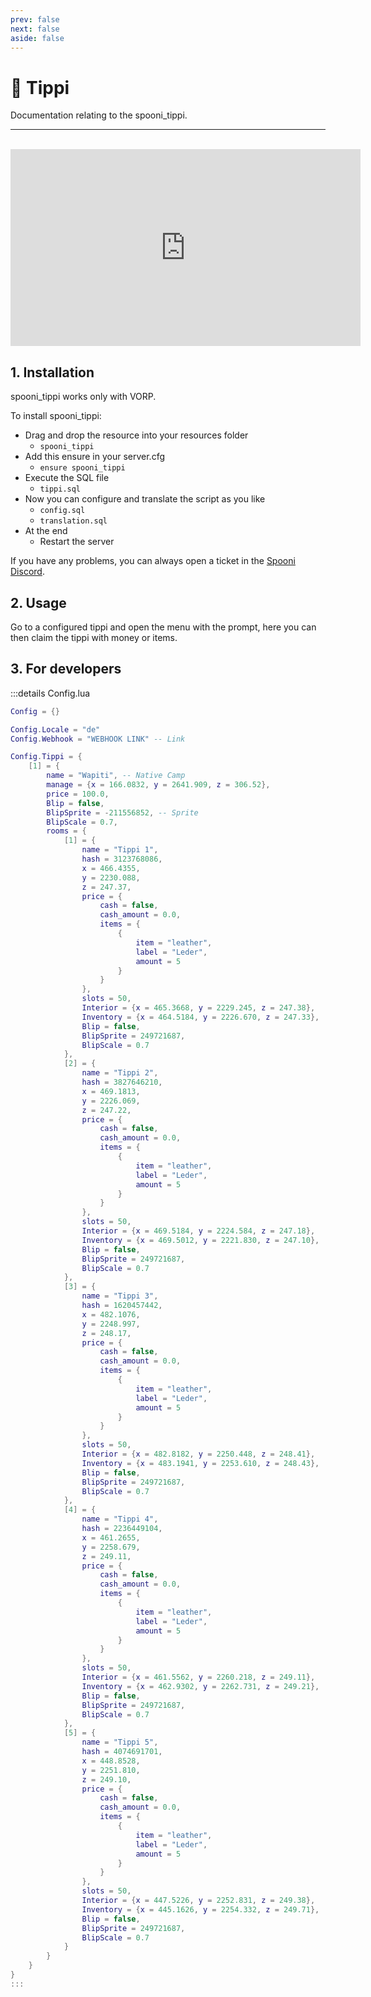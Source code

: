 ```yaml
---
prev: false
next: false
aside: false
---
```


# 🏹 Tippi
Documentation relating to the spooni_tippi.

___
<br>
<iframe width="560" height="315" src="https://www.youtube.com/embed/link" frameborder="0" allow="accelerometer; autoplay; clipboard-write; encrypted-media; gyroscope; picture-in-picture; web-share" allowfullscreen></iframe>

## 1. Installation
spooni_tippi works only with VORP. 

To install spooni_tippi:
- Drag and drop the resource into your resources folder
  - `spooni_tippi`
- Add this ensure in your server.cfg
  - `ensure spooni_tippi`
- Execute the SQL file
  - `tippi.sql`
- Now you can configure and translate the script as you like
  - `config.sql`
  - `translation.sql`
- At the end
  - Restart the server

If you have any problems, you can always open a ticket in the [Spooni Discord](https://discord.gg/spooni).

## 2. Usage
Go to a configured tippi and open the menu with the prompt, here you can then claim the tippi with money or items.

## 3. For developers

:::details Config.lua
```lua
Config = {}

Config.Locale = "de"
Config.Webhook = "WEBHOOK LINK" -- Link

Config.Tippi = {
    [1] = {
        name = "Wapiti", -- Native Camp
        manage = {x = 166.0832, y = 2641.909, z = 306.52},
        price = 100.0,
        Blip = false,
        BlipSprite = -211556852, -- Sprite
        BlipScale = 0.7,
        rooms = {
            [1] = {
                name = "Tippi 1",
                hash = 3123768086,
                x = 466.4355,
                y = 2230.088,
                z = 247.37,
                price = {
                    cash = false,
                    cash_amount = 0.0,
                    items = {
                        {
                            item = "leather",
                            label = "Leder",
                            amount = 5
                        }
                    }
                },
                slots = 50,
                Interior = {x = 465.3668, y = 2229.245, z = 247.38},
                Inventory = {x = 464.5184, y = 2226.670, z = 247.33},
                Blip = false,
                BlipSprite = 249721687,
                BlipScale = 0.7
            },
            [2] = {
                name = "Tippi 2",
                hash = 3827646210,
                x = 469.1813,
                y = 2226.069,
                z = 247.22,
                price = {
                    cash = false,
                    cash_amount = 0.0,
                    items = {
                        {
                            item = "leather",
                            label = "Leder",
                            amount = 5
                        }
                    }
                },
                slots = 50,
                Interior = {x = 469.5184, y = 2224.584, z = 247.18},
                Inventory = {x = 469.5012, y = 2221.830, z = 247.10},
                Blip = false,
                BlipSprite = 249721687,
                BlipScale = 0.7
            },
            [3] = {
                name = "Tippi 3",
                hash = 1620457442,
                x = 482.1076,
                y = 2248.997,
                z = 248.17,
                price = {
                    cash = false,
                    cash_amount = 0.0,
                    items = {
                        {
                            item = "leather",
                            label = "Leder",
                            amount = 5
                        }
                    }
                },
                slots = 50,
                Interior = {x = 482.8182, y = 2250.448, z = 248.41},
                Inventory = {x = 483.1941, y = 2253.610, z = 248.43},
                Blip = false,
                BlipSprite = 249721687,
                BlipScale = 0.7
            },
            [4] = {
                name = "Tippi 4",
                hash = 2236449104,
                x = 461.2655,
                y = 2258.679,
                z = 249.11,
                price = {
                    cash = false,
                    cash_amount = 0.0,
                    items = {
                        {
                            item = "leather",
                            label = "Leder",
                            amount = 5
                        }
                    }
                },
                slots = 50,
                Interior = {x = 461.5562, y = 2260.218, z = 249.11},
                Inventory = {x = 462.9302, y = 2262.731, z = 249.21},
                Blip = false,
                BlipSprite = 249721687,
                BlipScale = 0.7
            },
            [5] = {
                name = "Tippi 5",
                hash = 4074691701,
                x = 448.8528,
                y = 2251.810,
                z = 249.10,
                price = {
                    cash = false,
                    cash_amount = 0.0,
                    items = {
                        {
                            item = "leather",
                            label = "Leder",
                            amount = 5
                        }
                    }
                },
                slots = 50,
                Interior = {x = 447.5226, y = 2252.831, z = 249.38},
                Inventory = {x = 445.1626, y = 2254.332, z = 249.71},
                Blip = false,
                BlipSprite = 249721687,
                BlipScale = 0.7
            }
        }
    }
}
:::
